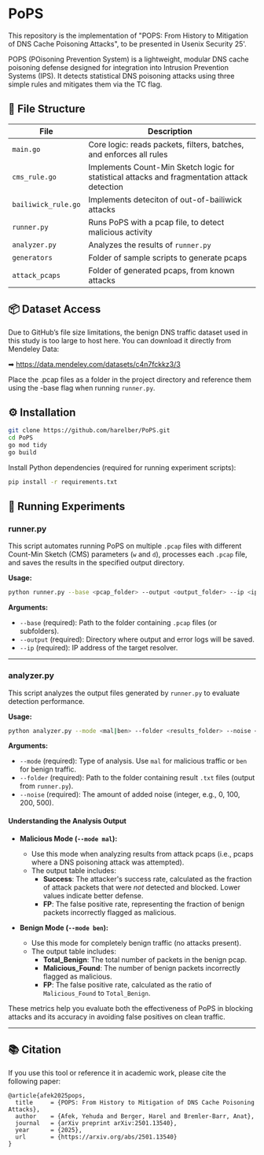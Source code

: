 # PoPS
This repository is the implementation of "POPS: From History to Mitigation of DNS Cache Poisoning Attacks", to be presented in Usenix Security 25'.

POPS (POisoning Prevention System) is a lightweight, modular DNS cache poisoning defense designed for integration into Intrusion Prevention Systems (IPS). It detects statistical DNS poisoning attacks using three simple rules and mitigates them via the TC flag. 

## 📁 File Structure

| File | Description |
|------|-------------|
| `main.go` | Core logic: reads packets, filters, batches, and enforces all rules |
| `cms_rule.go` | Implements Count-Min Sketch logic for statistical attacks and fragmentation attack detection |
| `bailiwick_rule.go` | Implements deteciton of out-of-bailiwick attacks |
| `runner.py` | Runs PoPS with a pcap file, to detect malicious activity |
| `analyzer.py` | Analyzes the results of `runner.py` |
| `generators` | Folder of sample scripts to generate pcaps |
| `attack_pcaps` | Folder of generated pcaps, from known attacks |

## 📦 Dataset Access
Due to GitHub’s file size limitations, the benign DNS traffic dataset used in this study is too large to host here.
You can download it directly from Mendeley Data:

➡ https://data.mendeley.com/datasets/c4n7fckkz3/3

Place the .pcap files as a folder in the project directory and reference them using the -base flag when running `runner.py`.

## ⚙️ Installation

```bash
git clone https://github.com/harelber/PoPS.git
cd PoPS
go mod tidy
go build
```


Install Python dependencies (required for running experiment scripts):
```bash
pip install -r requirements.txt
```

## 🏃 Running Experiments

### runner.py

This script automates running PoPS on multiple `.pcap` files with different Count-Min Sketch (CMS) parameters (`w` and `d`), processes each `.pcap` file, and saves the results in the specified output directory.

**Usage:**
```bash
python runner.py --base <pcap_folder> --output <output_folder> --ip <ip_address>
```

**Arguments:**
- `--base` (required): Path to the folder containing `.pcap` files (or subfolders).
- `--output` (required): Directory where output and error logs will be saved.
- `--ip` (required): IP address of the target resolver.


---

### analyzer.py

This script analyzes the output files generated by `runner.py` to evaluate detection performance.

**Usage:**
```bash
python analyzer.py --mode <mal|ben> --folder <results_folder> --noise <noise_value>
```

**Arguments:**
- `--mode` (required): Type of analysis. Use `mal` for malicious traffic or `ben` for benign traffic.
- `--folder` (required): Path to the folder containing result `.txt` files (output from `runner.py`).
- `--noise` (required): The amount of added noise (integer, e.g., 0, 100, 200, 500).

#### Understanding the Analysis Output

- **Malicious Mode (`--mode mal`):**
  - Use this mode when analyzing results from attack pcaps (i.e., pcaps where a DNS poisoning attack was attempted).
  - The output table includes:
    - **Success**: The attacker's success rate, calculated as the fraction of attack packets that were *not* detected and blocked. Lower values indicate better defense.
    - **FP**: The false positive rate, representing the fraction of benign packets incorrectly flagged as malicious.

- **Benign Mode (`--mode ben`):**
  - Use this mode for completely benign traffic (no attacks present).
  - The output table includes:
    - **Total_Benign**: The total number of packets in the benign pcap.
    - **Malicious_Found**: The number of benign packets incorrectly flagged as malicious.
    - **FP**: The false positive rate, calculated as the ratio of `Malicious_Found` to `Total_Benign`.

These metrics help you evaluate both the effectiveness of PoPS in blocking attacks and its accuracy in avoiding false positives on clean traffic.

---

## 📚 Citation
If you use this tool or reference it in academic work, please cite the following paper:
```
@article{afek2025pops,
  title     = {POPS: From History to Mitigation of DNS Cache Poisoning Attacks},
  author    = {Afek, Yehuda and Berger, Harel and Bremler-Barr, Anat},
  journal   = {arXiv preprint arXiv:2501.13540},
  year      = {2025},
  url       = {https://arxiv.org/abs/2501.13540}
}
```
